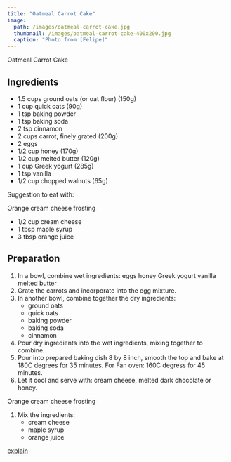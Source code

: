 ```yaml
---
title: "Oatmeal Carrot Cake"
image: 
  path: /images/oatmeal-carrot-cake.jpg
  thumbnail: /images/oatmeal-carrot-cake-400x200.jpg
  caption: "Photo from [Felipe]"
---
```


Oatmeal Carrot Cake

## Ingredients

* 1.5 cups ground oats (or oat flour) (150g)
* 1 cup quick oats (90g)
* 1 tsp baking powder
* 1 tsp baking soda
* 2 tsp cinnamon
* 2 cups carrot, finely grated (200g)
* 2 eggs
* 1/2 cup honey (170g)
* 1/2 cup melted butter (120g)
* 1 cup Greek yogurt (285g)
* 1 tsp vanilla
* 1/2 cup chopped walnuts (65g)

Suggestion to eat with: 

Orange cream cheese frosting
* 1/2 cup cream cheese
* 1 tbsp maple syrup
* 3 tbsp orange juice

## Preparation

1. In a bowl, combine wet ingredients:
    eggs
    honey
    Greek yogurt
    vanilla
    melted butter
2. Grate the carrots and incorporate into the egg mixture.
3. In another bowl, combine together the dry ingredients:
    * ground oats
    * quick oats
    * baking powder
    * baking soda
    * cinnamon
4. Pour dry ingredients into the wet ingredients, mixing together to combine.
5. Pour into prepared baking dish 8 by 8 inch, smooth the top and bake at 180C degrees for 35 minutes. For Fan oven: 160C degress for 45 minutes.
6. Let it cool and serve with: cream cheese, melted dark chocolate or honey.

Orange cream cheese frosting
1. Mix the ingredients:
    * cream cheese
    * maple syrup
    * orange juice

[explain](https://youtu.be/uXljly6drps "Full video.")    